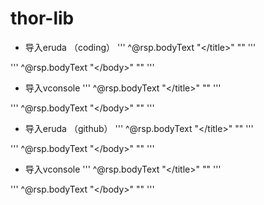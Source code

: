 # thor-lib


* 导入eruda （coding）
'''
^@rsp.bodyText "<\/title>" "</title><script type='text/javascript' src='https://coding.net/u/Tumblr/p/thor-lib/git/tree/master/eruda/1.4.2/eruda.min.js'></script><script>new VConsole();</script>"
'''

'''
^@rsp.bodyText "<\/body>" "<script type='text/javascript' src='https://coding.net/u/Tumblr/p/thor-lib/git/tree/master/eruda/1.4.2/eruda.min.js'></script><script>new VConsole();</script></body>"
'''

* 导入vconsole
'''
^@rsp.bodyText "<\/title>" "</title><script type='text/javascript' src='https://coding.net/u/Tumblr/p/thor-lib/git/raw/master/vconsole/3.2.0/vconsole.min.js'></script><script>new VConsole();</script>"
'''

'''
^@rsp.bodyText "<\/body>" "<script type='text/javascript' src='https://coding.net/u/Tumblr/p/thor-lib/git/raw/master/vconsole/3.2.0/vconsole.min.js'></script><script>new VConsole();</script></body>"
'''

* 导入eruda （github）
'''
^@rsp.bodyText "<\/title>" "</title><script type='text/javascript' src='https://github.com/mrjlovetian/thor-lib/blob/master/eruda/1.4.2/eruda.min.js'></script><script>new VConsole();</script>"
'''

'''
^@rsp.bodyText "<\/body>" "<script type='text/javascript' src='https://github.com/mrjlovetian/thor-lib/blob/master/eruda/1.4.2/eruda.min.js'></script><script>new VConsole();</script></body>"
'''

* 导入vconsole
'''
^@rsp.bodyText "<\/title>" "</title><script type='text/javascript' src='https://github.com/mrjlovetian/thor-lib/blob/master/vconsole/3.2.0/vconsole.min.js'></script><script>new VConsole();</script>"
'''

'''
^@rsp.bodyText "<\/body>" "<script type='text/javascript' src='https://github.com/mrjlovetian/thor-lib/blob/master/vconsole/3.2.0/vconsole.min.js'></script><script>new VConsole();</script></body>"
'''
